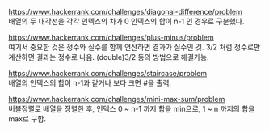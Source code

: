https://www.hackerrank.com/challenges/diagonal-difference/problem <br>
배열의 두 대각선을 각각
인덱스의 차가 0
인덱스의 합이 n-1
인 경우로 구분했다.

https://www.hackerrank.com/challenges/plus-minus/problem <br>
여기서 중요한 것은 정수와 실수를 함께 연산하면 결과가 실수인 것.
3/2 처럼 정수로만 계산하면 결과는 정수로 나옴. (double)3/2 등의 방법으로 해결가능.

https://www.hackerrank.com/challenges/staircase/problem <br>
배열의 인덱스의 합이 n-1과 같거나 보다 크면 #을 출력.

https://www.hackerrank.com/challenges/mini-max-sum/problem <br>
버블정렬로 배열을 정렬한 후, 인덱스 0 ~ n-1 까지 합을 min으로, 1 ~ n 까지의 합을 max로 구함.
